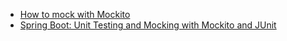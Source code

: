 - [How to mock with Mockito](https://javacodehouse.com/blog/mockito-tutorial/)
- [Spring Boot: Unit Testing and Mocking with Mockito and JUnit](https://dzone.com/articles/spring-boot-unit-testing-and-mocking-with-mockito)

